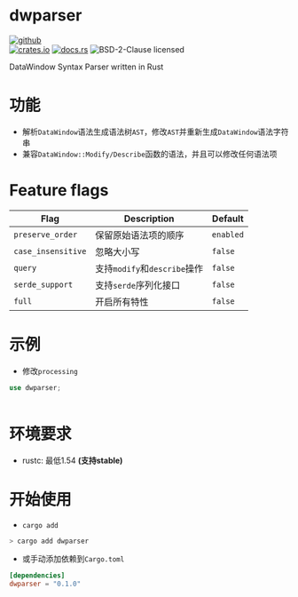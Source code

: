 # dwparser
[![github](https://img.shields.io/badge/github-8da0cb?style=for-the-badge&labelColor=555555&logo=github)](https://github.com/gaoqiangz/dwparser) <br>
[![crates.io](https://meritbadge.herokuapp.com/dwparser)](https://crates.io/crates/dwparser)
[![docs.rs](https://docs.rs/dwparser/badge.svg)](https://docs.rs/dwparser)
![BSD-2-Clause licensed](https://img.shields.io/crates/l/dwparser.svg)

DataWindow Syntax Parser written in Rust

# 功能

- 解析`DataWindow`语法生成语法树`AST`，修改`AST`并重新生成`DataWindow`语法字符串
- 兼容`DataWindow::Modify/Describe`函数的语法，并且可以修改任何语法项

# Feature flags

| Flag              | Description                                              | Default    |
|-------------------|----------------------------------------------------------|------------|
| `preserve_order` | 保留原始语法项的顺序                                              | `enabled`  |
| `case_insensitive` | 忽略大小写                                            | `false`  |
| `query`    | 支持`modify`和`describe`操作                                              | `false`  |
| `serde_support`         | 支持`serde`序列化接口                      | `false`  |
| `full`         | 开启所有特性                      | `false`  |

# 示例

- 修改`processing`

```rust
use dwparser;



```

# 环境要求

- rustc: 最低1.54 **(支持stable)**

# 开始使用

- `cargo add`
```bash
> cargo add dwparser
```

- 或手动添加依赖到`Cargo.toml`

```toml
[dependencies]
dwparser = "0.1.0"
```
